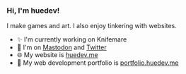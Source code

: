 ### Hi, I'm huedev!
I make games and art. I also enjoy tinkering with websites.

- :sparkles: I'm currently working on Knifemare
- :speech_balloon: I'm on [Mastodon](https://mastodon.gamedev.place/@hue) and [Twitter](https://twitter.com/huedev_)
- :globe_with_meridians: My website is [huedev.me](https://www.huedev.me/)
- :briefcase: My web development portfolio is [portfolio.huedev.me](https://portfolio.huedev.me/)
